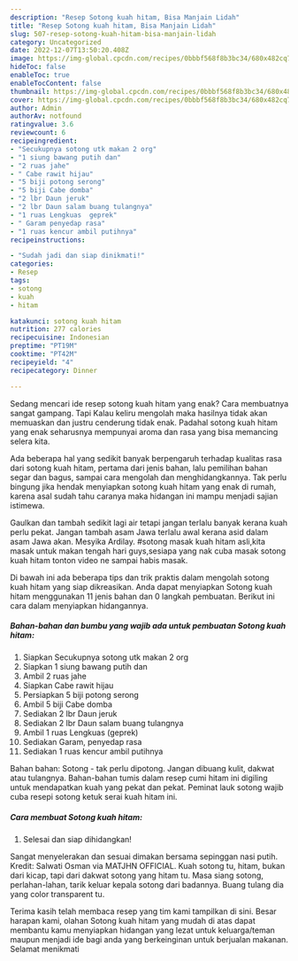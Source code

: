 ```yaml
---
description: "Resep Sotong kuah hitam, Bisa Manjain Lidah"
title: "Resep Sotong kuah hitam, Bisa Manjain Lidah"
slug: 507-resep-sotong-kuah-hitam-bisa-manjain-lidah
category: Uncategorized
date: 2022-12-07T13:50:20.408Z
image: https://img-global.cpcdn.com/recipes/0bbbf568f8b3bc34/680x482cq70/sotong-kuah-hitam-foto-resep-utama.jpg
hideToc: false
enableToc: true
enableTocContent: false
thumbnail: https://img-global.cpcdn.com/recipes/0bbbf568f8b3bc34/680x482cq70/sotong-kuah-hitam-foto-resep-utama.jpg
cover: https://img-global.cpcdn.com/recipes/0bbbf568f8b3bc34/680x482cq70/sotong-kuah-hitam-foto-resep-utama.jpg
author: Admin
authorAv: notfound
ratingvalue: 3.6
reviewcount: 6
recipeingredient:
- "Secukupnya sotong utk makan 2 org"
- "1 siung bawang putih dan"
- "2 ruas jahe"
- " Cabe rawit hijau"
- "5 biji potong serong"
- "5 biji Cabe domba"
- "2 lbr Daun jeruk"
- "2 lbr Daun salam buang tulangnya"
- "1 ruas Lengkuas  geprek"
- " Garam penyedap rasa"
- "1 ruas kencur ambil putihnya"
recipeinstructions:

- "Sudah jadi dan siap dinikmati!"
categories:
- Resep
tags:
- sotong
- kuah
- hitam

katakunci: sotong kuah hitam 
nutrition: 277 calories
recipecuisine: Indonesian
preptime: "PT19M"
cooktime: "PT42M"
recipeyield: "4"
recipecategory: Dinner

---
```



Sedang mencari ide resep sotong kuah hitam yang enak? Cara membuatnya sangat gampang. Tapi Kalau keliru mengolah maka hasilnya tidak akan memuaskan dan justru cenderung tidak enak. Padahal sotong kuah hitam yang enak seharusnya mempunyai aroma dan rasa yang bisa memancing selera kita.


Ada beberapa hal yang sedikit banyak berpengaruh terhadap kualitas rasa dari sotong kuah hitam, pertama dari jenis bahan, lalu pemilihan bahan segar dan bagus, sampai cara mengolah dan menghidangkannya. Tak perlu bingung jika hendak menyiapkan sotong kuah hitam yang enak di rumah, karena asal sudah tahu caranya maka hidangan ini mampu menjadi sajian istimewa.

Gaulkan dan tambah sedikit lagi air tetapi jangan terlalu banyak kerana kuah perlu pekat. Jangan tambah asam Jawa terlalu awal kerana asid dalam asam Jawa akan. Mesyika Ardilay. #sotong masak kuah hitam asli,kita masak untuk makan tengah hari guys,sesiapa yang nak cuba masak sotong kuah hitam tonton video ne sampai habis masak.


Di bawah ini ada beberapa tips dan trik praktis dalam mengolah sotong kuah hitam yang siap dikreasikan. Anda dapat menyiapkan Sotong kuah hitam menggunakan 11 jenis bahan dan 0 langkah pembuatan. Berikut ini cara dalam menyiapkan hidangannya.

<!--inarticleads1-->

##### Bahan-bahan dan bumbu yang wajib ada untuk pembuatan Sotong kuah hitam:

1. Siapkan Secukupnya sotong utk makan 2 org
1. Siapkan 1 siung bawang putih dan
1. Ambil 2 ruas jahe
1. Siapkan  Cabe rawit hijau
1. Persiapkan 5 biji potong serong
1. Ambil 5 biji Cabe domba
1. Sediakan 2 lbr Daun jeruk
1. Sediakan 2 lbr Daun salam buang tulangnya
1. Ambil 1 ruas Lengkuas  (geprek)
1. Sediakan  Garam, penyedap rasa
1. Sediakan 1 ruas kencur ambil putihnya


Bahan bahan: Sotong - tak perlu dipotong. Jangan dibuang kulit, dakwat atau tulangnya. Bahan-bahan tumis dalam resep cumi hitam ini digiling untuk mendapatkan kuah yang pekat dan pekat. Peminat lauk sotong wajib cuba resepi sotong ketuk serai kuah hitam ini. 

<!--inarticleads2-->

##### Cara membuat Sotong kuah hitam:


1. Selesai dan siap dihidangkan!

Sangat menyelerakan dan sesuai dimakan bersama sepinggan nasi putih. Kredit: Salwati Osman via MATJHN OFFICIAL. Kuah sotong tu, hitam, bukan dari kicap, tapi dari dakwat sotong yang hitam tu. Masa siang sotong, perlahan-lahan, tarik keluar kepala sotong dari badannya. Buang tulang dia yang color transparent tu. 

Terima kasih telah membaca resep yang tim kami tampilkan di sini. Besar harapan kami, olahan Sotong kuah hitam yang mudah di atas dapat membantu kamu menyiapkan hidangan yang lezat untuk keluarga/teman maupun menjadi ide bagi anda yang berkeinginan untuk berjualan makanan. Selamat menikmati

